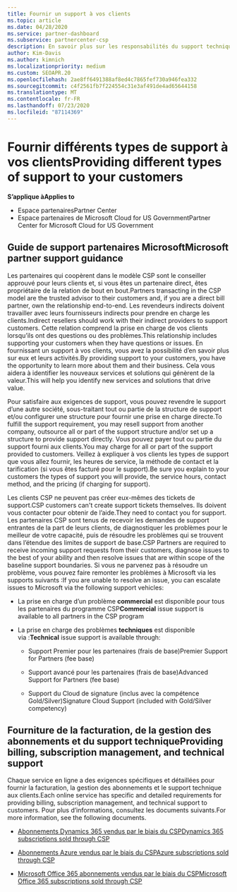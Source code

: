 ```yaml
---
title: Fournir un support à vos clients
ms.topic: article
ms.date: 04/28/2020
ms.service: partner-dashboard
ms.subservice: partnercenter-csp
description: En savoir plus sur les responsabilités du support technique pour les partenaires du programme CSP.
author: Kim-Davis
ms.author: kimnich
ms.localizationpriority: medium
ms.custom: SEOAPR.20
ms.openlocfilehash: 2ae8ff6491388af8ed4c7865fef730a946fea332
ms.sourcegitcommit: c4f2561fb7f224554c31e3af491de4ad65644158
ms.translationtype: MT
ms.contentlocale: fr-FR
ms.lasthandoff: 07/23/2020
ms.locfileid: "87114369"
---
```

# <a name="providing-different-types-of-support-to-your-customers"></a><span data-ttu-id="ec859-103">Fournir différents types de support à vos clients</span><span class="sxs-lookup"><span data-stu-id="ec859-103">Providing different types of support to your customers</span></span>

<span data-ttu-id="ec859-104">**S’applique à**</span><span class="sxs-lookup"><span data-stu-id="ec859-104">**Applies to**</span></span>

-  <span data-ttu-id="ec859-105">Espace partenaires</span><span class="sxs-lookup"><span data-stu-id="ec859-105">Partner Center</span></span>
-  <span data-ttu-id="ec859-106">Espace partenaires de Microsoft Cloud for US Government</span><span class="sxs-lookup"><span data-stu-id="ec859-106">Partner Center for Microsoft Cloud for US Government</span></span>


## <a name="microsoft-partner-support-guidance"></a><span data-ttu-id="ec859-107">Guide de support partenaires Microsoft</span><span class="sxs-lookup"><span data-stu-id="ec859-107">Microsoft partner support guidance</span></span>

<span data-ttu-id="ec859-108">Les partenaires qui coopèrent dans le modèle CSP sont le conseiller approuvé pour leurs clients et, si vous êtes un partenaire direct, êtes propriétaire de la relation de bout en bout.</span><span class="sxs-lookup"><span data-stu-id="ec859-108">Partners transacting in the CSP model are the trusted advisor to their customers and, if you are a direct bill partner, own the relationship end-to-end.</span></span> <span data-ttu-id="ec859-109">Les revendeurs indirects doivent travailler avec leurs fournisseurs indirects pour prendre en charge les clients.</span><span class="sxs-lookup"><span data-stu-id="ec859-109">Indirect resellers should work with their indirect providers to support customers.</span></span> <span data-ttu-id="ec859-110">Cette relation comprend la prise en charge de vos clients lorsqu’ils ont des questions ou des problèmes.</span><span class="sxs-lookup"><span data-stu-id="ec859-110">This relationship includes supporting your customers when they have questions or issues.</span></span> <span data-ttu-id="ec859-111">En fournissant un support à vos clients, vous avez la possibilité d’en savoir plus sur eux et leurs activités.</span><span class="sxs-lookup"><span data-stu-id="ec859-111">By providing support to your customers, you have the opportunity to learn more about them and their business.</span></span> <span data-ttu-id="ec859-112">Cela vous aidera à identifier les nouveaux services et solutions qui génèrent de la valeur.</span><span class="sxs-lookup"><span data-stu-id="ec859-112">This will help you identify new services and solutions that drive value.</span></span>

<span data-ttu-id="ec859-113">Pour satisfaire aux exigences de support, vous pouvez revendre le support d’une autre société, sous-traitant tout ou partie de la structure de support et/ou configurer une structure pour fournir une prise en charge directe.</span><span class="sxs-lookup"><span data-stu-id="ec859-113">To fulfill the support requirement,  you may resell support from another company, outsource all or part of the support structure and/or set up a structure to provide support directly.</span></span> <span data-ttu-id="ec859-114">Vous pouvez payer tout ou partie du support fourni aux clients.</span><span class="sxs-lookup"><span data-stu-id="ec859-114">You may charge for all or part of the support provided to customers.</span></span> <span data-ttu-id="ec859-115">Veillez à expliquer à vos clients les types de support que vous allez fournir, les heures de service, la méthode de contact et la tarification (si vous êtes facturé pour le support).</span><span class="sxs-lookup"><span data-stu-id="ec859-115">Be sure you explain to your customers the types of support you will provide, the service hours, contact method, and the pricing (if charging for support).</span></span>

<span data-ttu-id="ec859-116">Les clients CSP ne peuvent pas créer eux-mêmes des tickets de support.</span><span class="sxs-lookup"><span data-stu-id="ec859-116">CSP customers can't create support tickets themselves.</span></span> <span data-ttu-id="ec859-117">Ils doivent vous contacter pour obtenir de l’aide.</span><span class="sxs-lookup"><span data-stu-id="ec859-117">They need to contact you for support.</span></span> <span data-ttu-id="ec859-118">Les partenaires CSP sont tenus de recevoir les demandes de support entrantes de la part de leurs clients, de diagnostiquer les problèmes pour le meilleur de votre capacité, puis de résoudre les problèmes qui se trouvent dans l’étendue des limites de support de base.</span><span class="sxs-lookup"><span data-stu-id="ec859-118">CSP Partners are required to receive incoming support requests from their customers, diagnose issues to the best of your ability and then resolve issues that are within scope of the baseline support boundaries.</span></span> <span data-ttu-id="ec859-119">Si vous ne parvenez pas à résoudre un problème, vous pouvez faire remonter les problèmes à Microsoft via les supports suivants :</span><span class="sxs-lookup"><span data-stu-id="ec859-119">If you are unable to resolve an issue, you can escalate issues to Microsoft via the following support vehicles:</span></span>

- <span data-ttu-id="ec859-120">La prise en charge d’un problème **commercial** est disponible pour tous les partenaires du programme CSP</span><span class="sxs-lookup"><span data-stu-id="ec859-120">**Commercial** issue support is available to all partners in the CSP program</span></span>

- <span data-ttu-id="ec859-121">La prise en charge des problèmes **techniques** est disponible via :</span><span class="sxs-lookup"><span data-stu-id="ec859-121">**Technical** issue support is available through:</span></span>

    - <span data-ttu-id="ec859-122">Support Premier pour les partenaires (frais de base)</span><span class="sxs-lookup"><span data-stu-id="ec859-122">Premier Support for Partners (fee base)</span></span>

    - <span data-ttu-id="ec859-123">Support avancé pour les partenaires (frais de base)</span><span class="sxs-lookup"><span data-stu-id="ec859-123">Advanced Support for Partners (fee base)</span></span>

    - <span data-ttu-id="ec859-124">Support du Cloud de signature (inclus avec la compétence Gold/Silver)</span><span class="sxs-lookup"><span data-stu-id="ec859-124">Signature Cloud Support (included with Gold/Silver competency)</span></span>

## <a name="providing-billing-subscription-management-and-technical-support"></a><span data-ttu-id="ec859-125">Fourniture de la facturation, de la gestion des abonnements et du support technique</span><span class="sxs-lookup"><span data-stu-id="ec859-125">Providing billing, subscription management, and technical support</span></span> 

<span data-ttu-id="ec859-126">Chaque service en ligne a des exigences spécifiques et détaillées pour fournir la facturation, la gestion des abonnements et le support technique aux clients.</span><span class="sxs-lookup"><span data-stu-id="ec859-126">Each online service has specific and detailed requirements for providing billing, subscription management, and technical support to customers.</span></span> <span data-ttu-id="ec859-127">Pour plus d’informations, consultez les documents suivants.</span><span class="sxs-lookup"><span data-stu-id="ec859-127">For more information, see the following documents.</span></span>

- [<span data-ttu-id="ec859-128">Abonnements Dynamics 365 vendus par le biais du CSP</span><span class="sxs-lookup"><span data-stu-id="ec859-128">Dynamics 365 subscriptions sold through CSP</span></span>](https://www.microsoftpartnercommunity.com/t5/CSP/Microsoft-Partner-Support-Guidance/m-p/5262#M30)

- [<span data-ttu-id="ec859-129">Abonnements Azure vendus par le biais du CSP</span><span class="sxs-lookup"><span data-stu-id="ec859-129">Azure subscriptions sold through CSP</span></span>](https://www.microsoftpartnercommunity.com/t5/CSP/Microsoft-Partner-Support-Guidance/m-p/5263#M31)

- [<span data-ttu-id="ec859-130">Microsoft Office 365 abonnements vendus par le biais du CSP</span><span class="sxs-lookup"><span data-stu-id="ec859-130">Microsoft Office 365 subscriptions sold through CSP</span></span>](https://www.microsoftpartnercommunity.com/t5/CSP/Microsoft-Partner-Support-Guidance/m-p/5264#M32)



 

 



